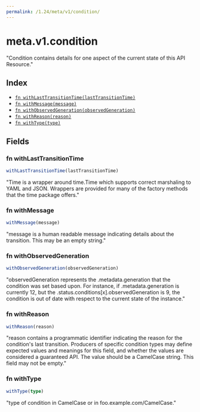 ```yaml
---
permalink: /1.24/meta/v1/condition/
---
```


# meta.v1.condition

"Condition contains details for one aspect of the current state of this API Resource."

## Index

* [`fn withLastTransitionTime(lastTransitionTime)`](#fn-withlasttransitiontime)
* [`fn withMessage(message)`](#fn-withmessage)
* [`fn withObservedGeneration(observedGeneration)`](#fn-withobservedgeneration)
* [`fn withReason(reason)`](#fn-withreason)
* [`fn withType(type)`](#fn-withtype)

## Fields

### fn withLastTransitionTime

```ts
withLastTransitionTime(lastTransitionTime)
```

"Time is a wrapper around time.Time which supports correct marshaling to YAML and JSON.  Wrappers are provided for many of the factory methods that the time package offers."

### fn withMessage

```ts
withMessage(message)
```

"message is a human readable message indicating details about the transition. This may be an empty string."

### fn withObservedGeneration

```ts
withObservedGeneration(observedGeneration)
```

"observedGeneration represents the .metadata.generation that the condition was set based upon. For instance, if .metadata.generation is currently 12, but the .status.conditions[x].observedGeneration is 9, the condition is out of date with respect to the current state of the instance."

### fn withReason

```ts
withReason(reason)
```

"reason contains a programmatic identifier indicating the reason for the condition's last transition. Producers of specific condition types may define expected values and meanings for this field, and whether the values are considered a guaranteed API. The value should be a CamelCase string. This field may not be empty."

### fn withType

```ts
withType(type)
```

"type of condition in CamelCase or in foo.example.com/CamelCase."